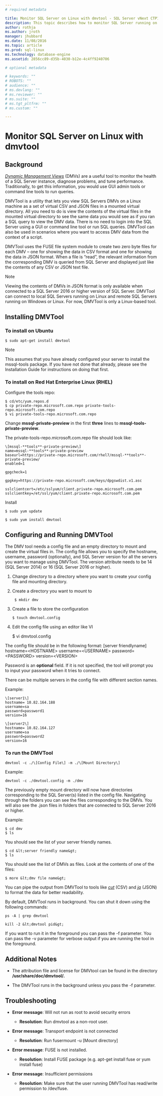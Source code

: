 ```yaml
---
# required metadata

title: Monitor SQL Server on Linux with dmvtool - SQL Server vNext CTP1 | Microsoft Docs
description: This topic describes how to monitor SQL Server running on Linux with the dmvtool.
author: rothja 
ms.author: jroth 
manager: jhubbard
ms.date: 11/08/2016
ms.topic: article
ms.prod: sql-linux
ms.technology: database-engine
ms.assetid: 2856cc89-d35b-4030-b12e-4c4ff9240706

# optional metadata

# keywords: ""
# ROBOTS: ""
# audience: ""
# ms.devlang: ""
# ms.reviewer: ""
# ms.suite: ""
# ms.tgt_pltfrm: ""
# ms.custom: ""

---
```

# Monitor SQL Server on Linux with dmvtool

## Background

[*Dynamic Management Views*](https://msdn.microsoft.com/en-us/library/ms188754.aspx) (DMVs) are a useful tool to monitor the health of a SQL Server instance, diagnose problems, and tune performance. Traditionally, to get this information, you would use GUI admin tools or command line tools to run queries.

DMVTool is a utility that lets you view SQL Servers DMVs on a Linux machine as a set of virtual CSV and JSON files in a mounted virtual directory. All you need to do is view the contents of the virtual files in the mounted virtual directory to see the same data you would see as if you ran a SQL query to view the DMV data. There is no need to login into the SQL Server using a GUI or command line tool or run SQL queries. DMVTool can also be used in scenarios where you want to access DMV data from the context of a script.

DMVTool uses the FUSE file system module to create two zero byte files for each DMV – one for showing the data in CSV format and one for showing the data in JSON format. When a file is “read”, the relevant information from the corresponding DMV is queried from SQL Server and displayed just like the contents of any CSV or JSON text file. 
 
> [!NOTE]
> Viewing the contents of DMVs in JSON format is only available when connected to a SQL Server 2016 or higher version of SQL Server. DMVTool can connect to local SQL Servers running on Linux and remote SQL Servers running on Windows or Linux. For now, DMVTool is only a Linux-based tool.

## Installing DMVTool

### To install on Ubuntu

    $ sudo apt-get install dmvtool

> [!NOTE] 
> This assumes that you have already configured your server to install the mssql-tools package. If you have not done that already, please see the Installation Guide for instructions on doing that first.

### To install on Red Hat Enterprise Linux (RHEL) 

Configure the tools repo:

    $ cd/etc/yum.repos.d
    $ cp private-repo.microsoft.com.repo private-tools-repo.microsoft.com.repo
    $ vi private-tools-repo.microsoft.com.repo 
    
Change **mssql-private-preview** in the first **three** lines to **mssql-tools-private-preview**.

The private-tools-repo.microsoft.com.repo file should look like:

    \[mssql-**tools**-private-preview\]
    name=mssql-**tools**-private-preview
    baseurl=https://private-repo.microsoft.com/rhel7/mssql-**tools**-private-preview/
    enabled=1

    gpgcheck=1

    gpgkey=https://private-repo.microsoft.com/keys/dpgswdist.v1.asc

    sslclientcert=/etc/sslyum/client.private-repo.microsoft.com.pem
    sslclientkey=/et/ssl/yum/client.private-repo.microsoft.com.pem

Install

    $ sudo yum update

    $ sudo yum install dmvtool

## Configuring and Running DMVTool

The DMV tool needs a config file and an empty directory to mount and create the virtual files in. The config file allows you to specify the hostname, username, password (optionally), and SQL Server version for all the servers you want to manage using DMVTool. The version attribute needs to be 14 (SQL Server 2014) or 16 (SQL Server 2016 or higher).

1. Change directory to a directory where you want to create your config file and mounting directory.

2. Create a directory you want to mount to

        $ mkdir dmv

1.  Create a file to store the configuration

        $ touch dmvtool.config

1.  Edit the config file using an editor like VI

    $ vi dmvtool.config

The config file should be in the following format: 
    \[server friendlyname\] 
    hostname=&lt;HOSTNAME&gt; 
    username=&lt;USERNAME&gt;
    password=&lt;PASSWORD&gt; 
    version=&lt;VERSION&gt;

Password is an **optional** field. If it is not specified, the tool will
prompt you to input your password when it tries to connect.

There can be multiple servers in the config file with different section
names. 

Example:

    \[server1\]
    hostname= 10.82.164.188 
    username=sa 
    password=password1 
    version=16

    \[server2\]
    hostname= 10.82.164.127 
    username=sa 
    password=password2 
    version=16

### To run the DMVTool

    dmvtool -c ./\[Config File\] -m ./\[Mount Directory\]

Example:

    dmvtool -c ./dmvtool.config -m ./dmv

The previously empty mount directory will now have directories corresponding to the SQL Server(s) listed in the config file. Navigating through the folders you can see the files corresponding to the DMVs. You will also see the .json files in folders that are connected to SQL Server 2016 or higher.

Example:

    $ cd dmv
    $ ls

 You should see the list of your server friendly names.

    $ cd &lt;server friendly name&gt;
    $ ls

You should see the list of DMVs as files. Look at the contents of one of the files:

    $ more &lt;dmv file name&gt;

You can pipe the output from DMVTool to tools like [*cut*](https://en.wikipedia.org/wiki/Cut_(Unix)) (CSV) and [*jq*](https://stedolan.github.io/jq/) (JSON) to format the data for better readability.

By default, DMVTool runs in background. You can shut it down using the following commands: 

    ps -A | grep dmvtool

    kill -2 &lt;dmvtool pid&gt;

If you want to run it in the foreground you can pass the -f parameter. You can pass the -v parameter for verbose output if you are running the tool in the foreground.

## Additional Notes

- The attribution file and license for DMVtool can be found in the directory **/usr/share/doc/dmvtool/.**

- The DMVTool runs in the background unless you pass the -f parameter.

## Troubleshooting

- **Error message**: Will not run as root to avoid security errors
    - **Resolution**: Run dmvtool as a non-root user.

- **Error message**: Transport endpoint is not connected 
    - **Resolution**: Run fusermount -u \[Mount directory\]

- **Error message**: FUSE is not installed.
    - **Resolution**: Install FUSE package (e.g. apt-get install fuse or yum install fuse)

- **Error message**: Insufficient permissions
    - **Resolution**: Make sure that the user running DMVTool has read/write permission to /dev/fuse.

